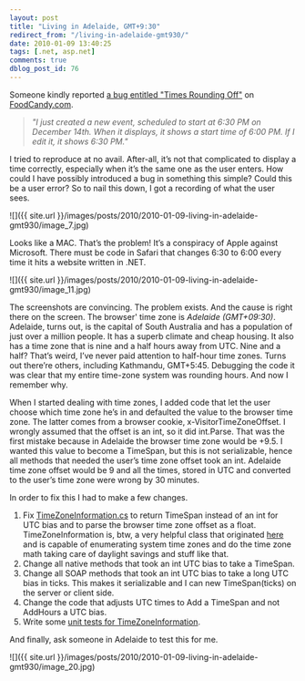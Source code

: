 ```yaml
---
layout: post
title: "Living in Adelaide, GMT+9:30"
redirect_from: "/living-in-adelaide-gmt930/"
date: 2010-01-09 13:40:25
tags: [.net, asp.net]
comments: true
dblog_post_id: 76
---
```

Someone kindly reported [a bug entitled "Times Rounding Off"](http://www.foodcandy.com/BugView.aspx?id=713) on [FoodCandy.com](http://www.foodcandy.com/).

> _"I just created a new event, scheduled to start at 6:30 PM on December 14th. When it displays, it shows a start time of 6:00 PM. If I edit it, it shows 6:30 PM."_

I tried to reproduce at no avail. After-all, it’s not that complicated to display a time correctly, especially when it’s the same one as the user enters. How could I have possibly introduced a bug in something this simple? Could this be a user error? So to nail this down, I got a recording of what the user sees.

![]({{ site.url }}/images/posts/2010/2010-01-09-living-in-adelaide-gmt930/image_7.jpg)

Looks like a MAC. That’s the problem! It’s a conspiracy of Apple against Microsoft. There must be code in Safari that changes 6:30 to 6:00 every time it hits a website written in .NET.

![]({{ site.url }}/images/posts/2010/2010-01-09-living-in-adelaide-gmt930/image_11.jpg)

The screenshots are convincing. The problem exists. And the cause is right there on the screen. The browser' time zone is _Adelaide (GMT+09:30)_. Adelaide, turns out, is the capital of South Australia and has a population of just over a million people. It has a superb climate and cheap housing. It also has a time zone that is nine and a half hours away from UTC. Nine and a half? That’s weird, I’ve never paid attention to half-hour time zones. Turns out there’re others, including Kathmandu, GMT+5:45. Debugging the code it was clear that my entire time-zone system was rounding hours. And now I remember why.

When I started dealing with time zones, I added code that let the user choose which time zone he’s in and defaulted the value to the browser time zone. The latter comes from a browser cookie, x-VisitorTimeZoneOffset. I wrongly assumed that the offset is an int, so it did int.Parse. That was the first mistake because in Adelaide the browser time zone would be +9.5. I wanted this value to become a TimeSpan, but this is not serializable,  hence all methods that needed the user’s time zone offset took an int. Adelaide time zone offset would be 9 and all the times, stored in UTC and converted to the user’s time zone were wrong by 30 minutes.

In order to fix this I had to make a few changes.

1. Fix [TimeZoneInformation.cs](https://github.com/dblock/sncore/blob/master/SnCore.Tools/TimeZoneInformation.cs) to return TimeSpan instead of an int for UTC bias and to parse the browser time zone offset as a float. TimeZoneInformation is, btw, a very helpful class that originated [here](http://www.codeproject.com/dotnet/WorldClock.asp) and is capable of enumerating system time zones and do the time zone math taking care of daylight savings and stuff like that.
2. Change all native methods that took an int UTC bias to take a TimeSpan.
3. Change all SOAP methods that took an int UTC bias to take a long UTC bias in ticks. This makes it serializable and I can new TimeSpan(ticks) on the server or client side.
4. Change the code that adjusts UTC times to Add a TimeSpan and not AddHours a UTC bias.
5. Write some [unit tests for TimeZoneInformation](https://github.com/dblock/sncore/blob/master/SnCore.Tools.Tests/TimeZoneInformationTest.cs).

And finally, ask someone in Adelaide to test this for me.

![]({{ site.url }}/images/posts/2010/2010-01-09-living-in-adelaide-gmt930/image_20.jpg)

